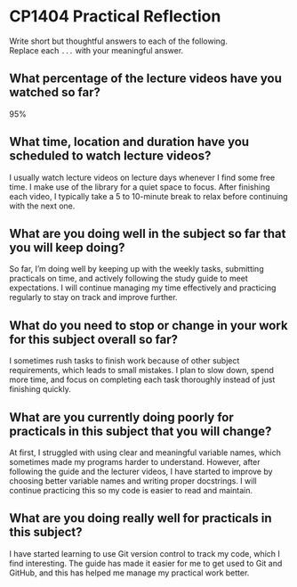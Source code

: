 # CP1404 Practical Reflection

Write short but thoughtful answers to each of the following.  
Replace each `...` with your meaningful answer.

## What percentage of the lecture videos have you watched so far?

95%

## What time, location and duration have you scheduled to watch lecture videos?

I usually watch lecture videos on lecture days whenever I find some free time. I make use of the library for a quiet space to focus. After finishing each video, I typically take a 5 to 10-minute break to relax before continuing with the next one.

## What are you doing well in the subject so far that you will keep doing?

So far, I’m doing well by keeping up with the weekly tasks, submitting practicals on time, and actively following the study guide to meet expectations. I will continue managing my time effectively and practicing regularly to stay on track and improve further.

## What do you need to stop or change in your work for this subject overall so far?

I sometimes rush tasks to finish work because of other subject requirements, which leads to small mistakes. I plan to slow down, spend more time, and focus on completing each task thoroughly instead of just finishing quickly.

## What are you currently doing poorly for practicals in this subject that you will change?

At first, I struggled with using clear and meaningful variable names, which sometimes made my programs harder to understand. However, after following the guide and the lecturer videos, I have started to improve by choosing better variable names and writing proper docstrings. I will continue practicing this so my code is easier to read and maintain.

## What are you doing really well for practicals in this subject?

I have started learning to use Git version control to track my code, which I find interesting. The guide has made it easier for me to get used to Git and GitHub, and this has helped me manage my practical work better.
